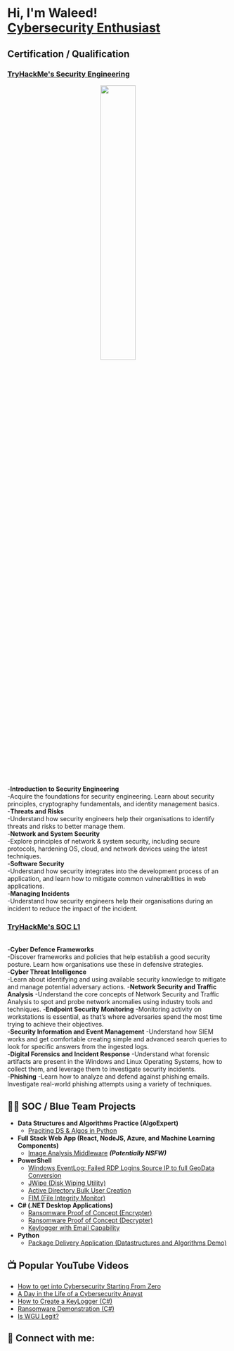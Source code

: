  <h1>Hi, I'm Waleed! <br/><a href="https://www.linkedin.com/in/mohammed-waleed-9358881b0/">Cybersecurity Enthusiast</a> </h1>
<h2> Certification / Qualification  </h2>
<h3><a href="https://www.tryhackme.com/">TryHackMe's Security Engineering</a></h3>
<p align="center"><img src="https://tryhackme-certificates.s3-eu-west-1.amazonaws.com/THM-EONT1KZEP5.png" height="40%" width="40%" /><p/></p> <br/>
-<b>Introduction to Security Engineering</b><br/>-Acquire the foundations for security engineering. Learn about security principles, cryptography fundamentals, and identity management basics.<br/>
-<b>Threats and Risks</b><br/>-Understand how security engineers help their organisations to identify threats and risks to better manage them.<br/>
-<b>Network and System Security</b><br/>-Explore principles of network & system security, including secure protocols, hardening OS, cloud, and network devices using the latest techniques.<br/>
-<b>Software Security</b><br/>-Understand how security integrates into the development process of an application, and learn how to mitigate common vulnerabilities in web applications.<br/>
-<b>Managing Incidents</b><br/>-Understand how security engineers help their organisations during an incident to reduce the impact of the incident.

<h3><a href="https://www.tryhackme.com/">TryHackMe's SOC L1 </a></h3>
<br/>
-<b>Cyber Defence Frameworks</b><br/>-Discover frameworks and policies that help establish a good security posture. Learn how organisations use these in defensive strategies. <br/>
-<b>Cyber Threat Intelligence</b><br/> -Learn about identifying and using available security knowledge to mitigate and manage potential adversary actions.
-<b>Network Security and Traffic Analysis</b> -Understand the core concepts of Network Security and Traffic Analysis to spot and probe network anomalies using industry tools and techniques.
-<b>Endpoint Security Monitoring</b> -Monitoring activity on workstations is essential, as that’s where adversaries spend the most time trying to achieve their objectives. <br/>
-<b>Security Information and Event Management</b> -Understand how SIEM works and get comfortable creating simple and advanced search queries to look for specific answers from the ingested logs. <br/>
-<b>Digital Forensics and Incident Response</b> -Understand what forensic artifacts are present in the Windows and Linux Operating Systems, how to collect them, and leverage them to investigate security incidents. <br/>
-<b>Phishing</b> -Learn how to analyze and defend against phishing emails. Investigate real-world phishing attempts using a variety of techniques. <br/>

<h2>👨‍💻 SOC / Blue Team Projects </h2>

- <b>Data Structures and Algorithms Practice (AlgoExpert)</b>
  - [Praciting DS & Algos in Python](https://github.com/joshmadakor1/Algorithms-Practice)
- <b>Full Stack Web App (React, NodeJS, Azure, and Machine Learning Components)</b>
  - [Image Analysis Middleware](https://github.com/joshmadakor1/4chan-Image-Analysis-Middleware-C964) <b><i>(Potentially NSFW)</b></i>
- <b>PowerShell</b>
  - [Windows EventLog: Failed RDP Logins Source IP to full GeoData Conversion](https://github.com/joshmadakor1/Sentinel-Lab)
  - [JWipe (Disk Wiping Utility)](https://github.com/joshmadakor1/Jwipe.PowerShell)
  - [Active Directory Bulk User Creation](https://github.com/joshmadakor1/AD_PS)
  - [FIM (File Integrity Monitor)](https://github.com/joshmadakor1/PowerShell-Integrity-FIM)
- <b>C# (.NET Desktop Applications)</b>
  - [Ransomware Proof of Concept (Encrypter)](https://github.com/joshmadakor1/EncrypterPOC)
  - [Ransomware Proof of Concept (Decrypter)](https://github.com/joshmadakor1/DecrypterPOC)
  - [Keylogger with Email Capability](https://github.com/joshmadakor1/Key-Logger-With-Email)
- <b>Python</b>
  - [Package Delivery Application (Datastructures and Algorithms Demo)](https://github.com/joshmadakor1/Package-Delivery-Pathfinding-Algorithm)

<h2>📺 Popular YouTube Videos</h2>

- [How to get into Cybersecurity Starting From Zero](https://www.youtube.com/watch?v=a83ASGn_V_s)
- [A Day in the Life of a Cybersecurity Anayst](https://www.youtube.com/watch?v=uHy3oM7NnoU)
- [How to Create a KeyLogger (C#)](https://www.youtube.com/watch?v=N-L9hklSlNk)
- [Ransomware Demonstration (C#)](https://www.youtube.com/watch?v=OfvdQeh79s0)
- [Is WGU Legit?](https://www.youtube.com/watch?v=E2MwRWxDBkA)

<h2> 🤳 Connect with me:</h2>

[twitter]: https://twitter.com/joshmadakor
[youtube]: https://www.youtube.com/c/joshmadakor
[instagram]: https://www.instagram.com/joshmadakor/
[linkedin]: https://linkedin.com/in/joshmadakor

